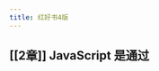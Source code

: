 ```yaml
---
title: 红好书4版
---
```


## [[2章]] JavaScript 是通过<script>元素插入到 HTML 页面中的。这个元素可用于把 JavaScript 代码嵌入到
:PROPERTIES:
:todo: 1606660439707
:END:
HTML 页面中，跟其他标记混合在一起，也可用于引入保存在外部文件中的 JavaScript。本章的重点可
以总结如下。
## 要包含外部 JavaScript 文件，必须将 src 属性设置为要包含文件的 URL。文件可以跟网页在同
一台服务器上，也可以位于完全不同的域。
所有<script>元素会依照它们在网页中出现的次序被解释。在不使用 defer 和 async 属性的
情况下，包含在<script>元素中的代码必须严格按次序解释。
 对不推迟执行的脚本，浏览器必须解释完位于<script>元素中的代码，然后才能继续渲染页面
的剩余部分。为此，通常应该把<script>元素放到页面末尾，介于主内容之后及</body>标签
之前。
 可以使用 defer 属性把脚本推迟到文档渲染完毕后再执行。推迟的脚本原则上按照它们被列出
的次序执行。
 可以使用 async 属性表示脚本不需要等待其他脚本，同时也不阻塞文档渲染，即异步加载。异
步脚本不能保证按照它们在页面中出现的次序执行。
 通过使用<noscript>元素，可以指定在浏览器不支持脚本时显示的内容。如果浏览器支持并启
用脚本，则<noscript>元素中的任何内容都不会被渲染。
